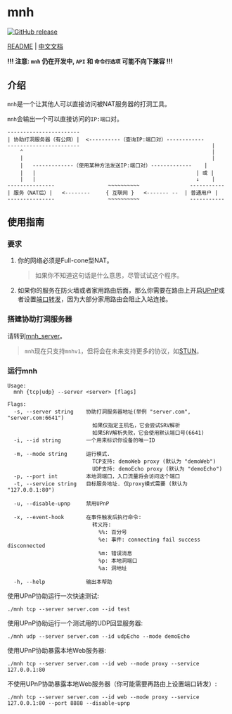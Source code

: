 
# mnh
[![GitHub release](https://img.shields.io/github/v/tag/hzyitc/mnh?label=release)](https://github.com/hzyitc/mnh/releases)

[README](README.md) | [中文文档](README_zh.md)

**!!! 注意: `mnh` 仍在开发中, `API` 和 `命令行选项` 可能不向下兼容 !!!**

## 介绍

`mnh`是一个让其他人可以直接访问被NAT服务器的打洞工具。

`mnh`会输出一个可以直接访问的`IP:端口`对。

```
-----------------------
| 协助打洞服务器（有公网）|  <----------（查询IP:端口对）------------
-----------------------                                          |
    ^                                                            |
    |                                                            |
    |   -------------（使用某种方法发送IP:端口对）-------------    |
    |   |                                                   | 或 |
    |   |                                                   ↓    |
---------------                 ~~~~~~~~~~                -----------
| 服务（NAT后）|   <--------     { 互联网 }   <------- --  | 普通用户 |
---------------                 ~~~~~~~~~~                -----------
```

## 使用指南

### 要求

1. 你的网络必须是Full-cone型NAT。
   > 如果你不知道这句话是什么意思，尽管试试这个程序。

2. 如果你的服务在防火墙或者家用路由后面，那么你需要在路由上开启[UPnP](https://en.wikipedia.org/wiki/Universal_Plug_and_Play)或者设置[端口转发](https://en.wikipedia.org/wiki/Port_forwarding)，因为大部分家用路由会阻止入站连接。

### 搭建协助打洞服务器

请转到[mnh_server](https://github.com/hzyitc/mnh_server)。

> `mnh`现在只支持`mnhv1`，但将会在未来支持更多的协议，如[STUN](https://en.wikipedia.org/wiki/STUN)。

### 运行mnh

```
Usage:
  mnh {tcp|udp} --server <server> [flags]

Flags:
  -s, --server string    协助打洞服务器地址(举例 "server.com", "server.com:6641")
                           如果仅指定主机名，它会尝试SRV解析
                           如果SRV解析失败，它会使用默认端口号(6641)
  -i, --id string        一个用来标识你设备的唯一ID

  -m, --mode string      运行模式.
                           TCP支持: demoWeb proxy (默认为 "demoWeb")
                           UDP支持: demoEcho proxy (默认为 "demoEcho")
  -p, --port int         本地洞端口，入口流量将会访问这个端口
  -t, --service string   目标服务地址. 仅proxy模式需要 (默认为 "127.0.0.1:80")

  -u, --disable-upnp     禁用UPnP

  -x, --event-hook       在事件触发后执行命令:
                           转义符:
                             %%: 百分号
                             %e: 事件: connecting fail success disconnected
                             %m: 错误消息
                             %p: 本地洞端口
                             %a: 洞地址

  -h, --help             输出本帮助
```

使用UPnP协助运行一次快速测试:

```
./mnh tcp --server server.com --id test
```

使用UPnP协助运行一个测试用的UDP回显服务器:

```
./mnh udp --server server.com --id udpEcho --mode demoEcho
```

使用UPnP协助暴露本地Web服务器:

```
./mnh tcp --server server.com --id web --mode proxy --service 127.0.0.1:80
```

不使用UPnP协助暴露本地Web服务器（你可能需要再路由上设置端口转发）:

```
./mnh tcp --server server.com --id web --mode proxy --service 127.0.0.1:80 --port 8888 --disable-upnp
```